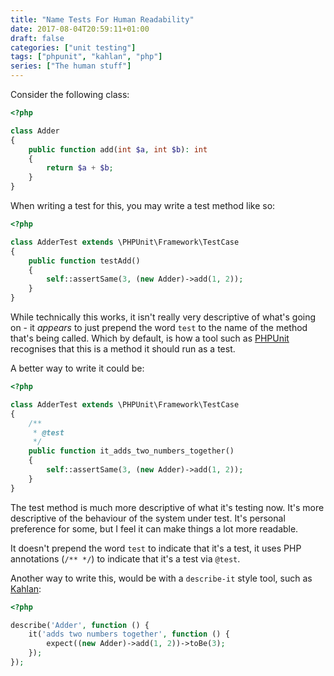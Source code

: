```yaml
---
title: "Name Tests For Human Readability"
date: 2017-08-04T20:59:11+01:00
draft: false
categories: ["unit testing"]
tags: ["phpunit", "kahlan", "php"]
series: ["The human stuff"]
---
```

Consider the following class:

```php
<?php

class Adder
{
    public function add(int $a, int $b): int
    {
        return $a + $b;
    }
}
```

When writing a test for this, you may write a test method like so:

```php
<?php

class AdderTest extends \PHPUnit\Framework\TestCase
{    
    public function testAdd()
    {
        self::assertSame(3, (new Adder)->add(1, 2));
    }
}
```

While technically this works, it isn't really very descriptive of what's going on - it *appears* to just prepend the word `test` to the name of the method that's being called. Which by default, is how a tool such as [PHPUnit](https://phpunit.de) recognises that this is a method it should run as a test.

A better way to write it could be:

```php
<?php

class AdderTest extends \PHPUnit\Framework\TestCase
{   
    /**
     * @test
     */
    public function it_adds_two_numbers_together()
    {
        self::assertSame(3, (new Adder)->add(1, 2));
    }
}
```

The test method is much more descriptive of what it's testing now. It's more descriptive of the behaviour of the system under test. It's personal preference for some, but I feel it can make things a lot more readable.

It doesn't prepend the word `test` to indicate that it's a test, it uses PHP annotations (`/** */`) to indicate that it's a test via `@test`.

Another way to write this, would be with a `describe-it` style tool, such as [Kahlan](http://kahlan.github.io/docs/):

```php
<?php

describe('Adder', function () {
    it('adds two numbers together', function () {
        expect((new Adder)->add(1, 2))->toBe(3);
    });
});
```


